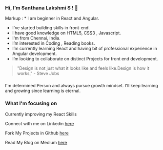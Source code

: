 ### Hi, I’m Santhana Lakshmi S ! 👋
  Markup : * I am beginner in React and Angular. 
 * I've started building skills in front-end.
 * I have good knowledge on HTML5, CSS3 , Javascript.
 * I'm from Chennai, India.
 * I’m interested in Coding , Reading books.
 * I’m currently learning React and having bit of professional experience in Angular development.
 * I’m looking to collaborate on distinct Projects for front end development.

 > "Design is not just what it looks like and feels like.Design is how it works," - Steve Jobs
 ###
 I'm determined Person and always pursue growth mindset. I'll keep learning and growing since learning is eternal.
 
 ### What I'm focusing on 
 
 Currently improving my React Skills
 
 Connect with me on Linkedin [here](https://www.linkedin.com/in/santhana-lakshmi-s-177782168/)
 
 Fork My Projects in Github [here](https://github.com/sansavvy)
 
 Read My Blog on Medium [here](	https://medium.com/@Sanlaksh04)
<!---
sansavvy/sansavvy is a ✨ special ✨ repository because its `README.md` (this file) appears on your GitHub profile.
You can click the Preview link to take a look at your changes.
--->
